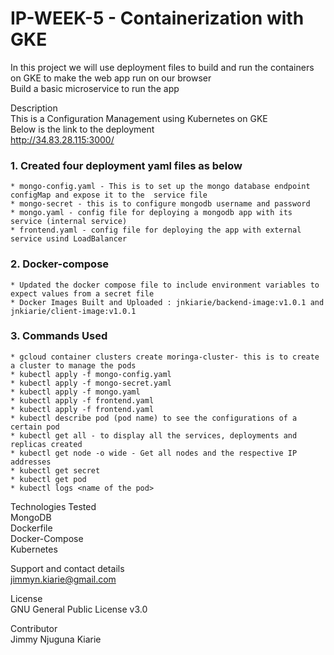 # IP-WEEK-5 - Containerization with GKE

In this project we will use deployment files to build and run the containers on GKE to make the web app run on our browser   
Build a basic microservice to run the app  

Description  
This is a Configuration Management using Kubernetes on GKE  
Below is the link to the deployment    
http://34.83.28.115:3000/
  
### 1. Created four deployment yaml files as below  
    * mongo-config.yaml - This is to set up the mongo database endpoint configMap and expose it to the  service file  
    * mongo-secret - this is to configure mongodb username and password  
    * mongo.yaml - config file for deploying a mongodb app with its service (internal service)  
    * frontend.yaml - config file for deploying the app with external service usind LoadBalancer  
    
### 2. Docker-compose
    * Updated the docker compose file to include environment variables to expect values from a secret file 
    * Docker Images Built and Uploaded : jnkiarie/backend-image:v1.0.1 and jnkiarie/client-image:v1.0.1

### 3. Commands Used  
    * gcloud container clusters create moringa-cluster- this is to create a cluster to manage the pods   
    * kubectl apply -f mongo-config.yaml  
    * kubectl apply -f mongo-secret.yaml  
    * kubectl apply -f mongo.yaml  
    * kubectl apply -f frontend.yaml  
    * kubectl apply -f frontend.yaml  
    * kubectl describe pod (pod name) to see the configurations of a certain pod  
    * kubectl get all - to display all the services, deployments and replicas created  
    * kubectl get node -o wide - Get all nodes and the respective IP addresses  
    * kubectl get secret  
    * kubectl get pod  
    * kubectl logs <name of the pod>
    
Technologies Tested  
MongoDB  
Dockerfile   
Docker-Compose  
Kubernetes  

Support and contact details  
jimmyn.kiarie@gmail.com  

License  
GNU General Public License v3.0  

Contributor  
Jimmy Njuguna Kiarie  
